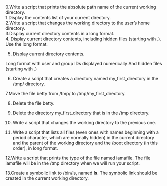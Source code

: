 0.Write a script that prints the absolute path name of the current working directory.  
1.Display the contents list of your current directory.  
2.Write a script that changes the working directory to the user’s home directory.  
3.Display current directory contents in a long format.  
4. Display current directory contents, including hidden files (starting with .). Use the long format.

5. Display current directory contents.  

Long format
with user and group IDs displayed numerically
And hidden files (starting with .)  

6. Create a script that creates a directory named my_first_directory in the /tmp/ directory.

7.Move the file betty from /tmp/ to /tmp/my_first_directory.  

8. Delete the file betty.  

9. Delete the directory my_first_directory that is in the /tmp directory.  

10. Write a script that changes the working directory to the previous one.  

11. Write a script that lists all files (even ones with names beginning with a period character, which are normally hidden) in the current directory and the parent of the working directory and the /boot directory (in this order), in long format.  


12.Write a script that prints the type of the file named iamafile. The file iamafile will be in the /tmp directory when we will run your script.  



13.Create a symbolic link to /bin/ls, named __ls__. The symbolic link should be created in the current working directory.  







